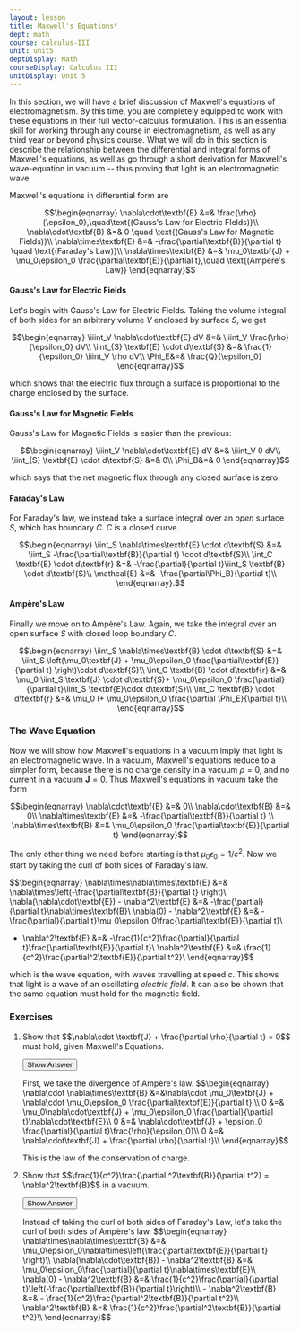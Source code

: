 ```yaml
---
layout: lesson
title: Maxwell's Equations*
dept: math
course: calculus-III
unit: unit5
deptDisplay: Math
courseDisplay: Calculus III
unitDisplay: Unit 5
---
```


In this section, we will have a brief discussion of Maxwell's equations of electromagnetism. By this time, you are completely equipped to work with these equations in their full vector-calculus formulation. This is an essential skill for working through any course in electromagnetism, as well as any third year or beyond physics course. What we will do in this section is describe the relationship between the differential and integral forms of Maxwell's equations, as well as go through a short derivation for Maxwell's wave-equation in vacuum -- thus proving that light is an electromagnetic wave. 

Maxwell's equations in differential form are

$$\begin{eqnarray}
\nabla\cdot\textbf{E} &=& \frac{\rho}{\epsilon_0},\quad\text{(Gauss's Law for Electric FIelds)}\\
\nabla\cdot\textbf{B} &=& 0 \quad \text{(Gauss's Law for Magnetic Fields)}\\
\nabla\times\textbf{E} &=& -\frac{\partial\textbf{B}}{\partial t} \quad \text{(Faraday's Law)}\\
\nabla\times\textbf{B} &=& \mu_0\textbf{J} + \mu_0\epsilon_0 \frac{\partial\textbf{E}}{\partial t},\quad \text{(Ampere's Law)}
\end{eqnarray}$$

#### Gauss's Law for Electric Fields
Let's begin with Gauss's Law for Electric Fields. Taking the volume integral of both sides for an arbitrary volume $V$ enclosed by surface $S$, we get 

$$\begin{eqnarray}
\iiint_V \nabla\cdot\textbf{E} dV &=& \iiint_V \frac{\rho}{\epsilon_0} dV\\
\iint_{S} \textbf{E} \cdot d\textbf{S} &=& \frac{1}{\epsilon_0} \iiint_V \rho dV\\
\Phi_E&=& \frac{Q}{\epsilon_0}
\end{eqnarray}$$

which shows that the electric flux through a surface is proportional to the charge enclosed by the surface. 

#### Gauss's Law for Magnetic Fields
Gauss's Law for Magnetic Fields is easier than the previous:

$$\begin{eqnarray}
\iiint_V \nabla\cdot\textbf{E} dV &=& \iiint_V 0 dV\\
\iint_{S} \textbf{E} \cdot d\textbf{S} &=& 0\\
\Phi_B&=& 0
\end{eqnarray}$$

which says that the net magnetic flux through any closed surface is zero. 

#### Faraday's Law 
For Faraday's law, we instead take a surface integral over an *open* surface $S$, which has boundary $C$. $C$ is a closed curve. 

$$\begin{eqnarray}
\iint_S \nabla\times\textbf{E} \cdot d\textbf{S} &=& \iint_S -\frac{\partial\textbf{B}}{\partial t} \cdot d\textbf{S}\\
\int_C \textbf{E} \cdot d\textbf{r} &=& -\frac{\partial}{\partial t}\iint_S \textbf{B} \cdot d\textbf{S}\\
\mathcal{E} &=& -\frac{\partial\Phi_B}{\partial t}\\
\end{eqnarray}.$$

#### Ampère's Law
Finally we move on to Ampère's Law. Again, we take the integral over an open surface $S$ with closed loop boundary $C$. 

$$\begin{eqnarray}
\iint_S \nabla\times\textbf{B} \cdot d\textbf{S} &=& \iint_S \left(\mu_0\textbf{J} + \mu_0\epsilon_0 \frac{\partial\textbf{E}}{\partial t} \right)\cdot d\textbf{S}\\
\int_C \textbf{B} \cdot d\textbf{r} &=& \mu_0 \iint_S \textbf{J} \cdot d\textbf{S}+ \mu_0\epsilon_0 \frac{\partial}{\partial t}\iint_S \textbf{E}\cdot d\textbf{S}\\
\int_C \textbf{B} \cdot d\textbf{r} &=& \mu_0 I+ \mu_0\epsilon_0 \frac{\partial \Phi_E}{\partial t}\\
\end{eqnarray}$$

### The Wave Equation
Now we will show how Maxwell's equations in a vacuum imply that light is an electromagnetic wave. In a vacuum, Maxwell's equations reduce to a simpler form, because there is no charge density in a vacuum $\rho = 0$, and no current in a vacuum $\textbf{J} = 0$. Thus Maxwell's equations in vacuum take the form 

$$\begin{eqnarray}
\nabla\cdot\textbf{E} &=& 0\\
\nabla\cdot\textbf{B} &=& 0\\
\nabla\times\textbf{E} &=& -\frac{\partial\textbf{B}}{\partial t} \\
\nabla\times\textbf{B} &=& \mu_0\epsilon_0 \frac{\partial\textbf{E}}{\partial t}
\end{eqnarray}$$

The only other thing we need before starting is that $\mu_0\epsilon_0 = 1/c^2$. Now we start by taking the curl of both sides of Faraday's law. 

$$\begin{eqnarray}
\nabla\times\nabla\times\textbf{E} &=& \nabla\times\left(-\frac{\partial\textbf{B}}{\partial t} \right)\\
\nabla(\nabla\cdot\textbf{E}) - \nabla^2\textbf{E} &=& -\frac{\partial}{\partial t}\nabla\times\textbf{B}\\
\nabla(0) - \nabla^2\textbf{E} &=& -\frac{\partial}{\partial t}\mu_0\epsilon_0\frac{\partial\textbf{E}}{\partial t}\\
- \nabla^2\textbf{E} &=& -\frac{1}{c^2}\frac{\partial}{\partial t}\frac{\partial\textbf{E}}{\partial t}\\
\nabla^2\textbf{E} &=& \frac{1}{c^2}\frac{\partial^2\textbf{E}}{\partial t^2}\\
\end{eqnarray}$$

which is the wave equation, with waves travelling at speed $c$. This shows that light is a wave of an oscillating *electric field*. It can also be shown that the same equation must hold for the magnetic field. 

### Exercises

<ol>
<li> <div> Show that $$\nabla\cdot \textbf{J} + \frac{\partial \rho}{\partial t} = 0$$ must hold, given Maxwell's Equations.</div>

<button onclick="myFunction('answer1')" class="answerButton">Show Answer</button>
<div  id="answer1" class="answer">
First, we take the divergence of Ampère's law. 
$$\begin{eqnarray}
\nabla\cdot \nabla\times\textbf{B} &=&\nabla\cdot  \mu_0\textbf{J} + \nabla\cdot \mu_0\epsilon_0 \frac{\partial\textbf{E}}{\partial t} \\
0 &=& \mu_0\nabla\cdot\textbf{J} +  \mu_0\epsilon_0 \frac{\partial}{\partial t}\nabla\cdot\textbf{E}\\
0 &=& \nabla\cdot\textbf{J} +  \epsilon_0 \frac{\partial}{\partial t}\frac{\rho}{\epsilon_0}\\
0 &=& \nabla\cdot\textbf{J} + \frac{\partial \rho}{\partial t}\\
\end{eqnarray}$$

This is the law of the conservation of charge. 
</div> </li>

<li> <div> Show that $$\frac{1}{c^2}\frac{\partial ^2\textbf{B}}{\partial t^2} = \nabla^2\textbf{B}$$ in a vacuum. </div>

<button onclick="myFunction('answer2')" class="answerButton">Show Answer</button>
<div  id="answer2" class="answer">
Instead of taking the curl of both sides of Faraday's Law, let's take the curl of both sides of Ampère's law. 
$$\begin{eqnarray}
\nabla\times\nabla\times\textbf{B} &=& \mu_0\epsilon_0\nabla\times\left(\frac{\partial\textbf{E}}{\partial t} \right)\\
\nabla(\nabla\cdot\textbf{B}) - \nabla^2\textbf{B} &=& \mu_0\epsilon_0\frac{\partial}{\partial t}\nabla\times\textbf{E}\\
\nabla(0) - \nabla^2\textbf{B} &=& \frac{1}{c^2}\frac{\partial}{\partial t}\left(-\frac{\partial\textbf{B}}{\partial t}\right)\\
- \nabla^2\textbf{B} &=& - \frac{1}{c^2}\frac{\partial^2\textbf{B}}{\partial t^2}\\
\nabla^2\textbf{B} &=& \frac{1}{c^2}\frac{\partial^2\textbf{B}}{\partial t^2}\\
\end{eqnarray}$$
</div> </li>
</ol>
